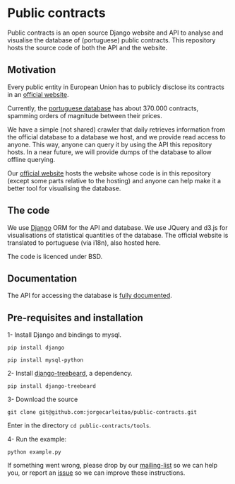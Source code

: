 # Public contracts

Public contracts is an open source Django website and API to analyse and visualise the database of (portuguese) public contracts.
This repository hosts the source code of both the API and the website.

## Motivation

Every public entity in European Union has to publicly disclose its
contracts in an [official website](http://simap.europa.eu/supplier/national-procurement-databases/index_en.htm).

Currently, the [portuguese database](http://www.base.gov.pt/base2/) has about 370.000 contracts,
spamming orders of magnitude between their prices.

We have a simple (not shared) crawler that daily retrieves information from the official database to a database we host,
and we provide read access to anyone. This way, anyone can query it by using the API
this repository hosts. In a near future, we will provide dumps of the database to allow offline querying.

Our [official website](http://contratos.publicos.pt) hosts the website whose code is in this repository (except some
parts relative to the hosting) and anyone can help make it a better tool for visualising the database.

## The code

We use [Django](https://www.djangoproject.com/) ORM for the API and database. We use JQuery and d3.js for visualisations of statistical quantities of the database.
The official website is translated to portuguese (via i18n), also hosted here.

The code is licenced under BSD.

## Documentation

The API for accessing the database is [fully documented](http://public-contracts.readthedocs.org/en/latest/).

## Pre-requisites and installation

1- Install Django and bindings to mysql.

`pip install django`

`pip install mysql-python` 

2- Install [django-treebeard](https://github.com/tabo/django-treebeard), a dependency.

`pip install django-treebeard`

3- Download the source

`git clone git@github.com:jorgecarleitao/public-contracts.git`

Enter in the directory `cd public-contracts/tools`.

4- Run the example:

`python example.py`

If something went wrong, please drop by our [mailing-list](https://groups.google.com/forum/#!forum/public-contracts) so we can help you, or report an [issue](https://github.com/jorgecarleitao/public-contracts/issues)
so we can improve these instructions.

